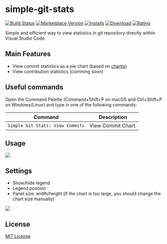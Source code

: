 # simple-git-stats

[![Build Status](https://travis-ci.org/HoangNguyen17193/vscode-simple-git-stats.svg?branch=master)](https://travis-ci.org/HoangNguyen17193/vscode-simple-git-stats) [![Marketplace Version](https://vsmarketplacebadge.apphb.com/version-short/Tino.simple-git-stats.svg?logo=visual-studio-code&color=blue)](https://marketplace.visualstudio.com/items?itemName=Tino.simple-git-stats) [![Installs](https://vsmarketplacebadge.apphb.com/installs-short/Tino.simple-git-stats.svg?color=blue)](https://marketplace.visualstudio.com/items?itemName=Tino.simple-git-stats) [![Download](https://vsmarketplacebadge.apphb.com/downloads-short/Tino.simple-git-stats.svg?color=blue)](https://marketplace.visualstudio.com/items?itemName=Tino.simple-git-stats) [![Rating](https://vsmarketplacebadge.apphb.com/rating-short/Tino.simple-git-stats.svg?color=blue)](https://marketplace.visualstudio.com/items?itemName=Tino.simple-git-stats)

Simple and efficient way to view statistics in git repository directly within Visual Studio Code.

## Main Features
- View commit statistics as a pie chart (based on [chartjs](https://www.chartjs.org/))
- View contribution statistics (comming soon)

## Useful commands
Open the Command Palette (Command+Shift+P on macOS and Ctrl+Shift+P on Windows/Linux) and type in one of the following commands:

Command | Description
--- | ---
```Simple Git Stats: View Commits``` | View Commit Chart.

## Usage

![](https://raw.githubusercontent.com/HoangNguyen17193/vscode-simple-git-stats/master/design/screen-shots.gif)

## Settings
* Show/hide legend
* Legend position
* Panel size: width/height (if the chart is too large, you should change the chart size manually)

![](https://raw.githubusercontent.com/HoangNguyen17193/vscode-simple-git-stats/master/design/config-screenshot.png)


## License
[MIT License](LICENSE)